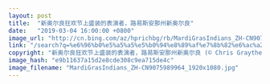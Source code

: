 ```yaml
---
layout: post
title:  "新奥尔良狂欢节上盛装的表演者，路易斯安那州新奥尔良"
date:   "2019-03-04 16:00:00 +0800"
image_url: "http://cn.bing.com/az/hprichbg/rb/MardiGrasIndians_ZH-CN9075989964_1920x1080.jpg"
link: "/search?q=%e6%96%b0%e5%a5%a5%e5%b0%94%e8%89%af%e7%8b%82%e6%ac%a2%e8%8a%82&form=hpcapt&mkt=zh-cn"
copyright: "新奥尔良狂欢节上盛装的表演者，路易斯安那州新奥尔良 (© Chris Graythen/Getty Images)"
image_hash: "e9b11637a15d2e8cde308c9ea715de4c"
image_filename: "MardiGrasIndians_ZH-CN9075989964_1920x1080.jpg"
---
```

